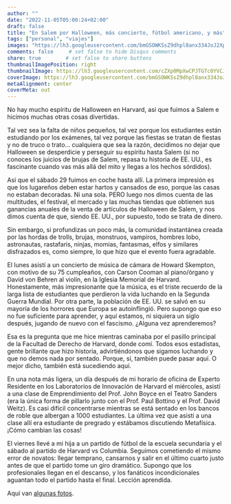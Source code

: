 ```yaml
---
author: ""
date: "2022-11-05T05:00:24+02:00"
draft: false
title: "En Salem por Halloween, más concierto, fútbol americano, y más"
tags: ["personal", "viajes"]
images: "https://lh3.googleusercontent.com/bmGSOWKSsZ9dhpl8anx334JoJ2XpAma67rraw34DLrxsE8dlsHwdJ6AEA-O0xc7PaWG8huuGov5XNA2uy9z6ZJvQ7O0cFCPY1tPiDQo_mocBQOSsD0iv3kTOYzkCLPKs2m6rLuzWHWU=w2400"
comments: false     # set false to hide Disqus comments
share: true        # set false to share buttons
thumbnailImagePosition: right
thumbnailImage: https://lh3.googleusercontent.com/cZXp0MpXwCPJTGTc0YVCJV44THeJl-vqDR8FL1jYnzrfcGk8dEgWRRUfaRIr-g_Cs-aVUEWy4QVQ8frOHr2CIibELkNKjbkoih4NXyus95N-7cb0LPsgmm7O_VISyxDtboT2lA6bYsc=w2400
coverImage: https://lh3.googleusercontent.com/bmGSOWKSsZ9dhpl8anx334JoJ2XpAma67rraw34DLrxsE8dlsHwdJ6AEA-O0xc7PaWG8huuGov5XNA2uy9z6ZJvQ7O0cFCPY1tPiDQo_mocBQOSsD0iv3kTOYzkCLPKs2m6rLuzWHWU=w2400
metaAlignment: center
coverMeta: out
---
```


No hay mucho espíritu de Halloween en Harvard, así que fuimos a Salem e hicimos muchas otras cosas divertidas.

<!--more-->

Tal vez sea la falta de niños pequeños, tal vez porque los estudiantes están estudiando por los exámenes, tal vez porque las fiestas se tratan de fiestas y no de truco o trato... cualquiera que sea la razón, decidimos no dejar que Halloween se desperdicie y perseguir su espíritu hasta Salem (si no conoces los juicios de brujas de Salem, repasa tu historia de EE. UU., es fascinante cuando vas más allá del mito y llegas a los hechos sórdidos).

Así que el sábado 29 fuimos en coche hasta allí. La primera impresión es que los lugareños deben estar hartos y cansados ​​de eso, porque las casas no estaban decoradas. Ni una sola. PERO luego nos dimos cuenta de las multitudes, el festival, el mercado y las muchas tiendas que obtienen sus ganancias anuales de la venta de artículos de Halloween de Salem, y nos dimos cuenta de que, siendo EE. UU., por supuesto, todo se trata de dinero.

Sin embargo, si profundizas un poco más, la comunidad instantánea creada por las hordas de trolls, brujas, monstruos, vampiros, hombres lobo, astronautas, rastafaris, ninjas, momias, fantasmas, elfos y similares disfrazados es, como siempre, lo que hizo que el evento fuera agradable.

El lunes asistí a un concierto de música de cámara de Howard Skempton, con motivo de su 75 cumpleaños, con Carson Cooman al piano/órgano y David von Behren al violín, en la Iglesia Memorial de Harvard. Honestamente, más impresionante que la música, es el triste recuerdo de la larga lista de estudiantes que perdieron la vida luchando en la Segunda Guerra Mundial. Por otra parte, la población de EE. UU. se salvó en su mayoría de los horrores que Europa se autoinflingió. Pero supongo que eso no fue suficiente para aprender, y aquí estamos, ni siquiera un siglo después, jugando de nuevo con el fascismo. ¿Alguna vez aprenderemos?

Esa es la pregunta que me hice mientras caminaba por el pasillo principal de la Facultad de Derecho de Harvard, donde comí. Todos esos estadistas, gente brillante que hizo historia, advirtiéndonos que sigamos luchando y que no demos nada por sentado. Porque, sí, también puede pasar aquí. O mejor dicho, también está sucediendo aquí.

En una nota más ligera, un día después de mi horario de oficina de Experto Residente en los Laboratorios de Innovación de Harvard el miércoles, asistí a una clase de Emprendimiento del Prof. John Boyce en el Teatro Sanders (era la única forma de pillarlo junto con el Prof. Paul Bottino y el Prof. David Weitz). Es casi difícil concentrarse mientras se está sentado en los bancos de roble que albergan a 1000 estudiantes. La última vez que asistí a una clase allí era estudiante de pregrado y estábamos discutiendo Metafísica. ¡Cómo cambian las cosas!

El viernes llevé a mi hija a un partido de fútbol de la escuela secundaria y el sábado al partido de Harvard vs Columbia. Seguimos cometiendo el mismo error de novatos: llegar temprano, cansarnos y salir en el último cuarto justo antes de que el partido tome un giro dramático. Supongo que los profesionales llegan en el descanso, y los fanáticos incondicionales aguantan todo el partido hasta el final. Lección aprendida.

Aquí van [algunas fotos](https://photos.app.goo.gl/YVVTmYpxgQHDVhzi7).